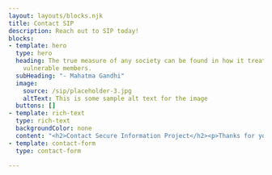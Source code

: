 ```yaml
---
layout: layouts/blocks.njk
title: Contact SIP
description: Reach out to SIP today!
blocks:
- template: hero
  type: hero
  heading: The true measure of any society can be found in how it treats its most
    vulnerable members.
  subHeading: "- Mahatma Gandhi"
  image:
    source: /sip/placeholder-3.jpg
    altText: This is some sample alt text for the image
  buttons: []
- template: rich-text
  type: rich-text
  backgroundColor: none
  content: "<h2>Contact Secure Information Project</h2><p>Thanks for your interest in connecting with SIP! Complete our quick contact form to get in touch and we will get back to you ASAP.</p>"
- template: contact-form
  type: contact-form

---
```

